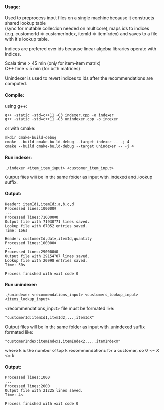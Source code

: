 #### Usage:

Used to preprocess input files on a single machine because it constructs shared lookup table \
(sync for mutable collection needed on multicore), maps ids to indices \
(e.g. customerId => customerIndex, itemId => itemIndex) and saves to a file with it's lookup table. 

Indices are prefered over ids because linear algebra libraries operate with indices.

Scala time > 45 min (only for item-item matrix)\
C++   time < 5 min  (for both matrices)

Unindexer is used to revert indices to ids after the recommendations are computed.

#### Compile:

using g++:

```
g++ -static -std=c++11 -O3 indexer.cpp -o indexer
g++ -static -std=c++11 -O3 unindexer.cpp -o indexer
```


or with cmake:

```
mkdir cmake-build-debug
cmake --build cmake-build-debug --target indexer -- -j 4
cmake --build cmake-build-debug --target unindexer -- -j 4
```

#### Run indexer:

```./indexer <item_item_input> <customer_item_input>```

Output files will be in the same folder as input with .indexed and .lookup suffix.

#### Output:
```
Header: itemId1,itemId2,a,b,c,d
Processed lines:1000000
...
Processed lines:71000000
Output file with 71930771 lines saved.
Lookup file with 67052 entries saved.
Time: 166s

Header: customerId,date,itemId,quantity
Processed lines:1000000
...
Processed lines:29000000
Output file with 29154707 lines saved.
Lookup file with 20998 entries saved.
Time: 50s

Process finished with exit code 0
```

#### Run unindexer:

```./unindexer <recommendations_input> <customers_lookup_input> <items_lookup_input>```

<recommendations_input> file must be formated like:

```"customerId:itemId1,itemId2,...,itemIdX"```

Output files will be in the same folder as input with .unindexed suffix formated like:

```"customerIndex:itemIndex1,itemIndex2,...,itemIndexX"```
 
where k is the number of top k recommendations for a customer, so 0 <= X <= k

#### Output:
```
Processed lines:1000
...
Processed lines:2000
Output file with 21225 lines saved.
Time: 4s

Process finished with exit code 0
```